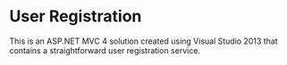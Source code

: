 # User Registration

This is an ASP.NET MVC 4 solution created using Visual Studio 2013 that contains a straightforward user registration service.
